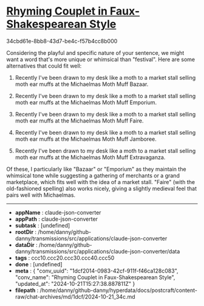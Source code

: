 # [Rhyming Couplet in Faux-Shakespearean Style](https://claude.ai/chat/1dcf2014-0983-42cf-911f-f46ca128c083)

34cbd61e-8bb8-43d7-be4c-f57b4cc8b000

 Considering the playful and specific nature of your sentence, we might want a word that's more unique or whimsical than "festival". Here are some alternatives that could fit well:

1. Recently I've been drawn to my desk like a moth to a market stall selling moth ear muffs at the Michaelmas Moth Muff Bazaar.

2. Recently I've been drawn to my desk like a moth to a market stall selling moth ear muffs at the Michaelmas Moth Muff Emporium.

3. Recently I've been drawn to my desk like a moth to a market stall selling moth ear muffs at the Michaelmas Moth Muff Faire.

4. Recently I've been drawn to my desk like a moth to a market stall selling moth ear muffs at the Michaelmas Moth Muff Jamboree.

5. Recently I've been drawn to my desk like a moth to a market stall selling moth ear muffs at the Michaelmas Moth Muff Extravaganza.

Of these, I particularly like "Bazaar" or "Emporium" as they maintain the whimsical tone while suggesting a gathering of merchants or a grand marketplace, which fits well with the idea of a market stall. "Faire" (with the old-fashioned spelling) also works nicely, giving a slightly medieval feel that pairs well with Michaelmas.

---

* **appName** : claude-json-converter
* **appPath** : claude-json-converter
* **subtask** : [undefined]
* **rootDir** : /home/danny/github-danny/transmissions/src/applications/claude-json-converter
* **dataDir** : /home/danny/github-danny/transmissions/src/applications/claude-json-converter/data
* **tags** : ccc10.ccc20.ccc30.ccc40.ccc50
* **done** : [undefined]
* **meta** : {
  "conv_uuid": "1dcf2014-0983-42cf-911f-f46ca128c083",
  "conv_name": "Rhyming Couplet in Faux-Shakespearean Style",
  "updated_at": "2024-10-21T15:27:38.887811Z"
}
* **filepath** : /home/danny/github-danny/hyperdata/docs/postcraft/content-raw/chat-archives/md/1dcf/2024-10-21_34c.md